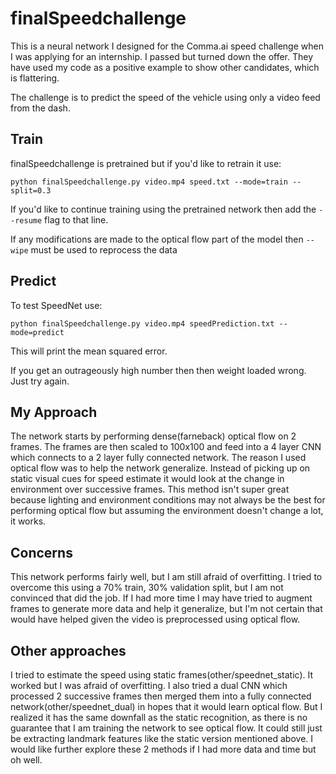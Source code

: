 # finalSpeedchallenge

This is a neural network I designed for the Comma.ai speed challenge when I was applying for an internship. I passed but turned down the offer. They have used my code as a positive example to show other candidates, which is flattering. 

The challenge is to predict the speed of the vehicle using only a video feed from the dash.

## Train
finalSpeedchallenge is pretrained but if you'd like to retrain it use:

`python finalSpeedchallenge.py video.mp4 speed.txt --mode=train --split=0.3`

If you'd like to continue training using the pretrained network then add the `--resume` flag to that line.

If any modifications are made to the optical flow part of the model then `--wipe` must be used to reprocess the data

## Predict

To test SpeedNet use:

`python finalSpeedchallenge.py video.mp4 speedPrediction.txt --mode=predict`

This will print the mean squared error.

If you get an outrageously high number then then weight loaded wrong. Just try again.

## My Approach
The network starts by performing dense(farneback) optical flow on 2 frames. The frames are then scaled to 100x100 and feed into a 4 layer CNN which connects to a 2 layer fully connected network. The reason I used optical flow was to help the network generalize. Instead of picking up on static visual cues for speed estimate it would look at the change in environment over successive frames. This method isn't super great because lighting and environment conditions may not always be the best for performing optical flow but assuming the environment doesn't change a lot, it works.

## Concerns
This network performs fairly well, but I am still afraid of overfitting. I tried to overcome this using a 70% train, 30% validation split, but I am not convinced that did the job. If I had more time I may have tried to augment frames to generate more data and help it generalize, but I'm not certain that would have helped given the video is preprocessed using optical flow.

## Other approaches
I tried to estimate the speed using static frames(other/speednet_static). It worked but I was afraid of overfitting. I also tried a dual CNN which processed 2 successive frames then merged them into a fully connected network(other/speednet_dual) in hopes that it would learn optical flow. But I realized it has the same downfall as the static recognition, as there is no guarantee that I am training the network to see optical flow. It could still just be extracting landmark features like the static version mentioned above. I would like further explore these 2 methods if I had more data and time but oh well.
